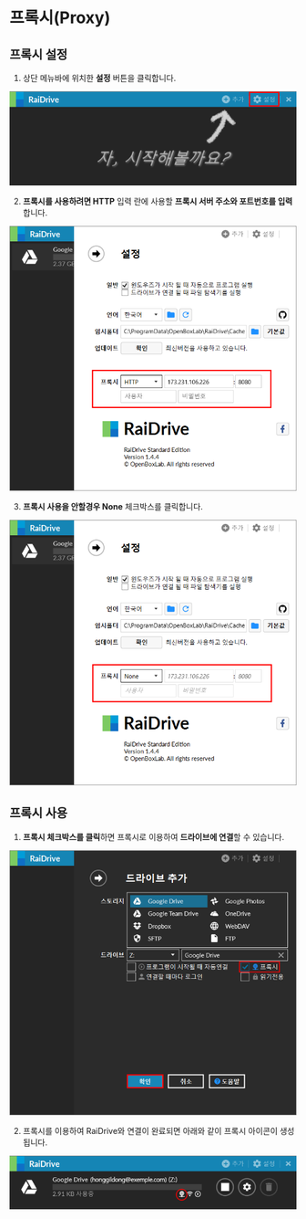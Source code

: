 # 프록시(Proxy)

   
  ## 프록시 설정  
  
  1. 상단 메뉴바에 위치한 **설정** 버튼을 클릭합니다.
  
  ![proxy01](/proxy_setting01.PNG?raw=true)  
    
  
  2. **프록시를 사용하려면 HTTP** 입력 란에 사용할 **프록시 서버 주소와 포트번호를 입력**합니다.
  
  ![proxy02](/setting02.PNG?raw=true)  
  
  
 3. **프록시 사용을 안할경우 None** 체크박스를 클릭합니다.  
 
 ![proxy03](/setting03.PNG?raw=true) 
  
  
  
  
  
  ## 프록시 사용  
  
  1. **프록시 체크박스를 클릭**하면 프록시로 이용하여 **드라이브에 연결**할 수 있습니다.  
       
  ![proxy](/proxy04.PNG?raw=true)  

  
  
  2. 프록시를 이용하여 RaiDrive와 연결이 완료되면 아래와 같이 프록시 아이콘이 생성됩니다.  
  
  ![proxy05](/proxy05.PNG?raw=true) 
  
